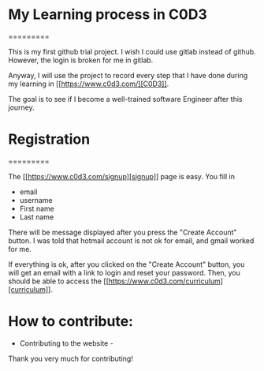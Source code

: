 # My Learning process in C0D3
=========

This is my first github trial project. I wish I could use gitlab instead of github.
However, the login is broken for me in gitlab.

Anyway, I will use the project to record every step that I have done during my
learning in [[https://www.c0d3.com/][C0D3]].

The goal is to see if I become a well-trained software Engineer after this journey.


# Registration
=========

The [[https://www.c0d3.com/signup][signup]] page is easy. You fill in

* email
* username
* First name
* Last name

There will be message displayed after you press the "Create Account" button. I was
told that hotmail account is not ok for email, and gmail worked for me.

If everything is ok, after you clicked on the "Create Account" button, you will
get an email with a link to login and reset your password. Then, you should be
able to access the [[https://www.c0d3.com/curriculum][curriculum]].


# How to contribute:

* Contributing to the website -

Thank you very much for contributing!
